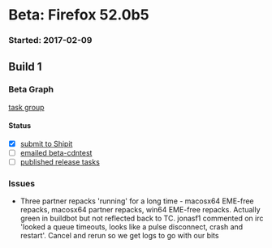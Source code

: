 # Beta: Firefox 52.0b5

### Started: 2017-02-09

## Build 1

### Beta Graph
[task group](https://tools.taskcluster.net/push-inspector/#/3nzYBIAmSI2VmQuA9up-lQ)


#### Status
- [x] [submit to Shipit](https://wiki.mozilla.org/Release:Release_Automation_on_Mercurial:Starting_a_Release#Submit_to_Ship_It)
- [ ] [emailed beta-cdntest](../how-tos/relpro.md#1-email-drivers-re-release-live-on-test-channel)
- [ ] [published release tasks](../how-tos/relpro.md#3-publish-release)

### Issues
- Three partner repacks 'running' for a long time - macosx64 EME-free repacks, macosx64 partner repacks, win64 EME-free repacks. Actually green in buildbot but not reflected back to TC. jonasf1 commented on irc 'looked a queue timeouts, looks like a pulse disconnect, crash and restart'. Cancel and rerun so we get logs to go with our bits


